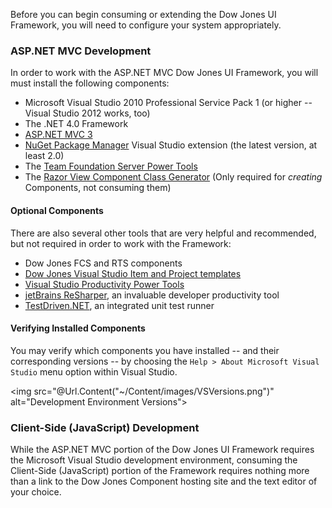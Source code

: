 ﻿Before you can begin consuming or extending the Dow Jones UI Framework, you will need to configure your system appropriately.

### ASP.NET MVC Development
In order to work with the ASP.NET MVC Dow Jones UI Framework, you will must install the following components:

* Microsoft Visual Studio 2010 Professional Service Pack 1 (or higher -- Visual Studio 2012 works, too)
* The .NET 4.0 Framework 
* [ASP.NET MVC 3](http://www.asp.net/mvc)
* [NuGet Package Manager](http://nuget.org/) Visual Studio extension (the latest version, at least 2.0)
* The [Team Foundation Server Power Tools](http://msdn.microsoft.com/en-us/vstudio/bb980963)
* The [Razor View Component Class Generator](file://sbkntsfap05.dowjones.net/client_share/DJ%20Infrastructure/Tools/RazorViewComponentClassGenerator.vsix) (Only required for *creating* Components, not consuming them)

#### Optional Components
There are also several other tools that are very helpful and recommended, but not required in order to work with the Framework:

* Dow Jones FCS and RTS components
* [Dow Jones Visual Studio Item and Project templates](file://sbkntsfap05.dowjones.net/client_share/DJ%20Infrastructure/Tools)
* [Visual Studio Productivity Power Tools](http://visualstudiogallery.msdn.microsoft.com/d0d33361-18e2-46c0-8ff2-4adea1e34fef/) 
* [jetBrains ReSharper](http://www.jetbrains.com/resharper/), an invaluable developer productivity tool 
* [TestDriven.NET](http://testdriven.net/), an integrated unit test runner

#### Verifying Installed Components
You may verify which components you have installed -- and their corresponding versions -- by choosing the `Help > About Microsoft Visual Studio` menu option within Visual Studio.

<img src="@Url.Content("~/Content/images/VSVersions.png")" alt="Development Environment Versions">



### Client-Side (JavaScript) Development
While the ASP.NET MVC portion of the Dow Jones UI Framework requires the Microsoft Visual Studio development environment,
consuming the Client-Side (JavaScript) portion of the Framework requires nothing more than a link to the Dow Jones Component hosting site and the text editor of your choice.
